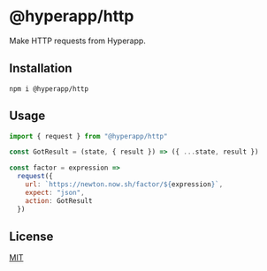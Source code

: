 # @hyperapp/http

Make HTTP requests from Hyperapp.

## Installation

```console
npm i @hyperapp/http
```

## Usage

```js
import { request } from "@hyperapp/http"

const GotResult = (state, { result }) => ({ ...state, result })

const factor = expression =>
  request({
    url: `https://newton.now.sh/factor/${expression}`,
    expect: "json",
    action: GotResult
  })
```

## License

[MIT](../../LICENSE.md)
